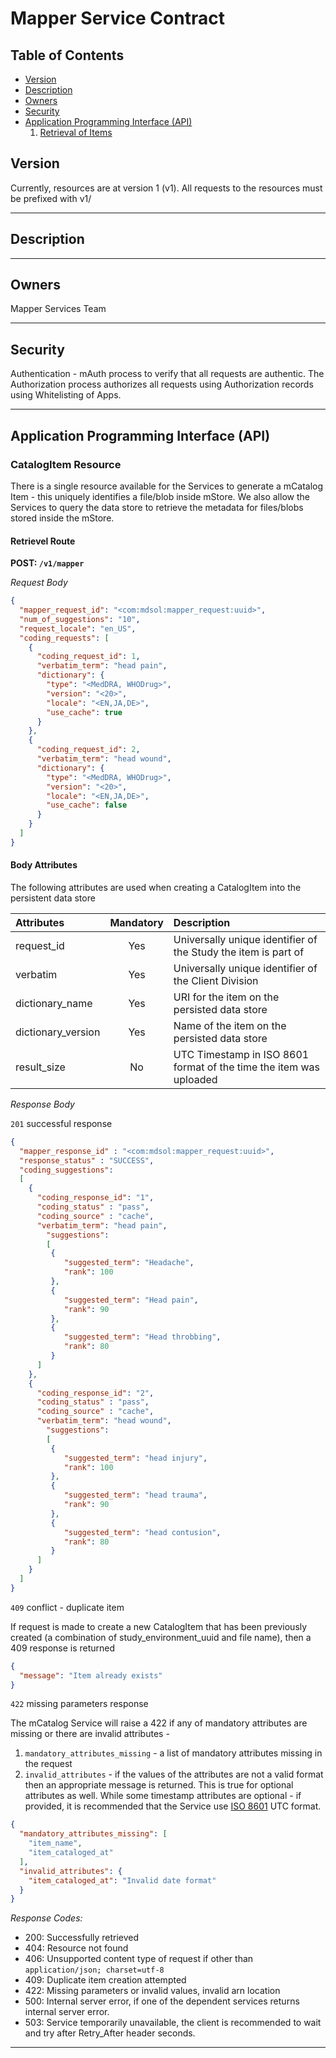 # Mapper Service Contract

## Table of Contents
- [Version](#version)
- [Description](#description)
- [Owners](#owners)
- [Security](#security)
- [Application Programming Interface (API)](#application-programming-interface-api)
  1. [Retrieval of Items](#retrieval-routes)


## Version
Currently, resources are at version 1 (v1). All requests to the resources must be prefixed with v1/

***

## Description


***

## Owners
Mapper Services Team
***

## Security
Authentication - mAuth process to verify that all requests are authentic. 
The Authorization process authorizes all requests using Authorization records using Whitelisting of Apps.

***

## Application Programming Interface (API)
### CatalogItem Resource
There is a single resource available for the Services to generate a mCatalog Item - this uniquely identifies a file/blob inside mStore. We also allow the Services to query the data store to retrieve the metadata for files/blobs stored inside the mStore.

#### Retrievel Route
**POST: `/v1/mapper`**

*Request Body*
```json
{
  "mapper_request_id": "<com:mdsol:mapper_request:uuid>",
  "num_of_suggestions": "10",
  "request_locale": "en_US",
  "coding_requests": [
    {
      "coding_request_id": 1,
      "verbatim_term": "head pain",
      "dictionary": {
        "type": "<MedDRA, WHODrug>",
        "version": "<20>",
        "locale": "<EN,JA,DE>",
        "use_cache": true
      }
    },
    {
      "coding_request_id": 2,
      "verbatim_term": "head wound",
      "dictionary": {
        "type": "<MedDRA, WHODrug>",
        "version": "<20>",
        "locale": "<EN,JA,DE>",
        "use_cache": false
      }
    }
  ]
}
```


#### Body Attributes
The following attributes are used when creating a CatalogItem into the persistent data store

|Attributes                   |Mandatory|Description                                                        |
|:----------------------------|:-------:|:------------------------------------------------------------------|
|request_id                   |   Yes   |Universally unique identifier of the Study the item is part of     |
|verbatim                     |   Yes   |Universally unique identifier of the Client Division               |
|dictionary_name              |   Yes   |URI for the item on the persisted data store                       |
|dictionary_version           |   Yes   |Name of the item on the persisted data store                       |
|result_size                  |   No    |UTC Timestamp in ISO 8601 format of the time the item was uploaded |
                             


*Response Body*

`201` successful response
```json
{
  "mapper_response_id" : "<com:mdsol:mapper_request:uuid>", 
  "response_status" : "SUCCESS", 
  "coding_suggestions": 
  [
   	{
      "coding_response_id": "1",
      "coding_status" : "pass", 
      "coding_source" : "cache", 
   	  "verbatim_term": "head pain",
     	"suggestions": 
     	[
         {
           	"suggested_term": "Headache",
           	"rank": 100
         },
         {
           	"suggested_term": "Head pain",
           	"rank": 90
         },
         {
           	"suggested_term": "Head throbbing",
           	"rank": 80
         }
   	  ]
   	},
   	{
      "coding_response_id": "2",
      "coding_status" : "pass", 
      "coding_source" : "cache", 
   	  "verbatim_term": "head wound",
     	"suggestions": 
     	[
         {
           	"suggested_term": "head injury",
           	"rank": 100
         },
         {
           	"suggested_term": "head trauma",
           	"rank": 90
         },
         {
           	"suggested_term": "head contusion",
           	"rank": 80
         }
   	  ]
   	}
  ]
}
```

`409` conflict - duplicate item

If request is made to create a new CatalogItem that has been previously created (a combination of study_environment_uuid and file name), then a 409 response is returned
```json
{
  "message": "Item already exists"
}
```

`422` missing parameters response

The mCatalog Service will raise a 422 if any of mandatory attributes are missing or there are invalid attributes -
1. `mandatory_attributes_missing` - a list of mandatory attributes missing in the request
2. `invalid_attributes` - if the values of the attributes are not a valid format then an appropriate message is returned. This is true for optional attributes as well. While some timestamp attributes are optional - if provided, it is recommended that the Service use [ISO 8601](https://www.iso.org/iso-8601-date-and-time-format.html) UTC format.
```json
{
  "mandatory_attributes_missing": [
    "item_name",
    "item_cataloged_at"
  ],
  "invalid_attributes": {
    "item_cataloged_at": "Invalid date format"
  }
}
```

*Response Codes:*
* 200: Successfully retrieved
* 404: Resource not found
* 406: Unsupported content type of request if other than `application/json; charset=utf-8`
* 409: Duplicate item creation attempted
* 422: Missing parameters or invalid values, invalid arn location
* 500: Internal server error, if one of the dependent services returns internal server error.
* 503: Service temporarily unavailable, the client is recommended to wait and try after Retry_After header seconds.

***

